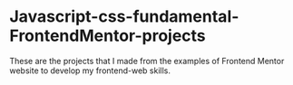 # Javascript-css-fundamental-FrontendMentor-projects

These are the projects that I made from the examples of Frontend Mentor website to develop my frontend-web skills.
